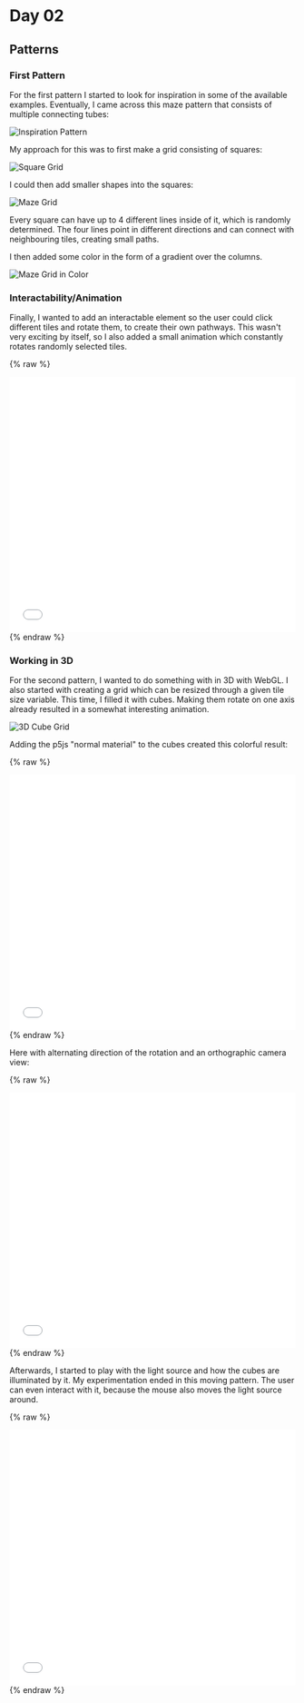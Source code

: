# Day 02

## Patterns

### First Pattern
For the first pattern I started to look for inspiration in some of the available examples.
Eventually, I came across this maze pattern that consists of multiple connecting tubes:

![Inspiration Pattern](content/day02/example.png)

My approach for this was to first make a grid consisting of squares:

![Square Grid](content/day02/Screenshot_1.png)

I could then add smaller shapes into the squares:

![Maze Grid](content/day02/Screenshot_3.png)

Every square can have up to 4 different lines inside of it, which is randomly determined. The four lines point in different directions and can connect with neighbouring tiles, creating small paths.

I then added some color in the form of a gradient over the columns.

![Maze Grid in Color](content/day02/Screenshot_4.png)

### Interactability/Animation
Finally, I wanted to add an interactable element so the user could click different tiles and rotate them, to create their own pathways. This wasn't very exciting by itself, so I also added a small animation which constantly rotates randomly selected tiles.

{% raw %}
<iframe src="content/day02/03/embed.html" width="100%" height="450px" frameborder="no"></iframe>
{% endraw %}

### Working in 3D
For the second pattern, I wanted to do something with in 3D with WebGL. I also started with creating a grid which can be resized through a given tile size variable. This time, I filled it with cubes. Making them rotate on one axis already resulted in a somewhat interesting animation.

![3D Cube Grid](content/day02/Screenshot_5.png)

Adding the p5js "normal material" to the cubes created this colorful result:

{% raw %}
<iframe src="content/day02/06/embed.html" width="100%" height="450px" frameborder="no"></iframe>
{% endraw %}

Here with alternating direction of the rotation and an orthographic camera view:

{% raw %}
<iframe src="content/day02/05/embed.html" width="100%" height="450px" frameborder="no"></iframe>
{% endraw %}

Afterwards, I started to play with the light source and how the cubes are illuminated by it. My experimentation ended in this moving pattern. The user can even interact with it, because the mouse also moves the light source around.

{% raw %}
<iframe src="content/day02/04/embed.html" width="100%" height="450px" frameborder="no"></iframe>
{% endraw %}
